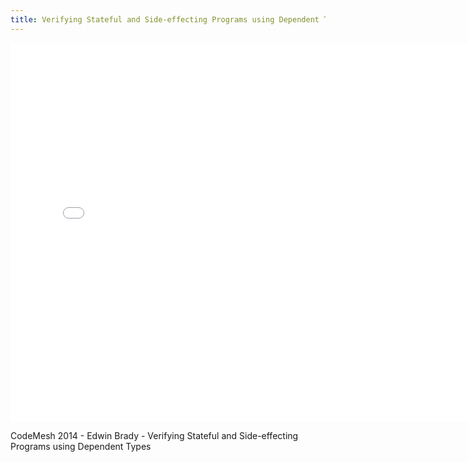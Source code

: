 ```yaml
---
title: Verifying Stateful and Side-effecting Programs using Dependent Types
---
```


<iframe width="768" height="606" src="//www.youtube.com/embed/rXXn4UunOkE" frameborder="0" allowfullscreen></iframe>

CodeMesh 2014 - Edwin Brady - Verifying Stateful and Side-effecting Programs using Dependent Types




